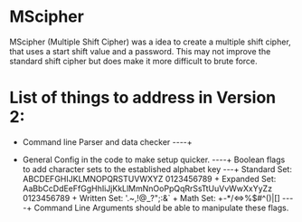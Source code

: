 # MScipher

MScipher (Multiple Shift Cipher) was a idea to create a multiple shift cipher, that uses a start shift value and a password. 
This may not improve the standard shift cipher but does make it more difficult to brute force.



# List of things to address in Version 2:
+ Command line Parser and data checker
----+ 

+ General Config in the code to make setup quicker.
----+ Boolean flags to add character sets to the established alphabet key
    ---+ Standard Set: ABCDEFGHIJKLMNOPQRSTUVWXYZ 0123456789
       + Expanded Set: AaBbCcDdEeFfGgHhIiJjKkLlMmNnOoPpQqRrSsTtUuVvWwXxYyZz 0123456789
       +  Written Set: '.~,!@_?"\;:&`
       +     Math Set: +-*/<=>%$#^()|[]
----+ Command Line Arguments should be able to manipulate these flags.
